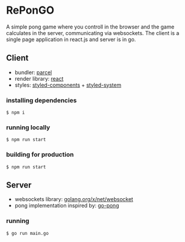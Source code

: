 # RePonGO

A simple pong game where you controll in the browser and the game calculates in the server, communicating via websockets. The client is a single page application in react.js and server is in go.


## Client

- bundler: [parcel](https://parceljs.org/)
- render library: [react](https://reactjs.org/)
- styles: [styled-components](https://styled-components.com/) + [styled-system](https://styled-system.com/)

### installing dependencies
```
$ npm i
```

### running locally
```
$ npm run start
```

### building for production
```
$ npm run start
```

## Server

- websockets library: [golang.org/x/net/websocket](https://golang.org/x/net/websocket)
- pong implementation inspired by: [go-pong](https://github.com/jtestard/go-pong)

### running
```
$ go run main.go
```

